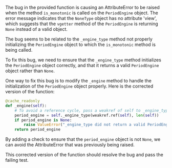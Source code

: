 The bug in the provided function is causing an AttributeError to be raised when the method `is_monotonic` is called on the `PeriodEngine` object. The error message indicates that the `NoneType` object has no attribute 'view', which suggests that the `vgetter` method of the `PeriodEngine` is returning `None` instead of a valid object.

The bug seems to be related to the `_engine_type` method not properly initializing the `PeriodEngine` object to which the `is_monotonic` method is being called.

To fix this bug, we need to ensure that the `_engine_type` method initializes the `PeriodEngine` object correctly, and that it returns a valid `PeriodEngine` object rather than `None`.

One way to fix this bug is to modify the `_engine` method to handle the initialization of the `PeriodEngine` object properly. Here is the corrected version of the function:

```python
@cache_readonly
def _engine(self):
    # To avoid a reference cycle, pass a weakref of self to _engine_type.
    period_engine = self._engine_type(weakref.ref(self), len(self))
    if period_engine is None:
        raise ValueError("_engine_type did not return a valid PeriodEngine object")
    return period_engine
```

By adding a check to ensure that the `period_engine` object is not `None`, we can avoid the AttributeError that was previously being raised.

This corrected version of the function should resolve the bug and pass the failing test.
